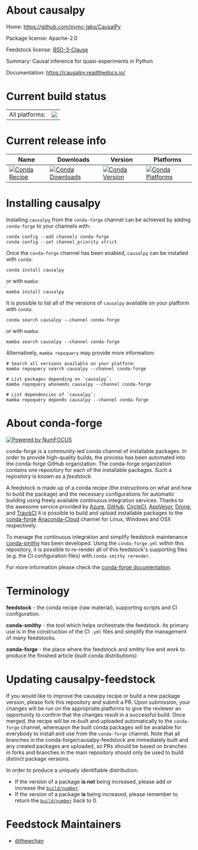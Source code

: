 About causalpy
==============

Home: https://github.com/pymc-labs/CausalPy

Package license: Apache-2.0

Feedstock license: [BSD-3-Clause](https://github.com/conda-forge/causalpy-feedstock/blob/main/LICENSE.txt)

Summary: Causal inference for quasi-experiments in Python

Documentation: https://causalpy.readthedocs.io/

Current build status
====================


<table><tr><td>All platforms:</td>
    <td>
      <a href="https://dev.azure.com/conda-forge/feedstock-builds/_build/latest?definitionId=18275&branchName=main">
        <img src="https://dev.azure.com/conda-forge/feedstock-builds/_apis/build/status/causalpy-feedstock?branchName=main">
      </a>
    </td>
  </tr>
</table>

Current release info
====================

| Name | Downloads | Version | Platforms |
| --- | --- | --- | --- |
| [![Conda Recipe](https://img.shields.io/badge/recipe-causalpy-green.svg)](https://anaconda.org/conda-forge/causalpy) | [![Conda Downloads](https://img.shields.io/conda/dn/conda-forge/causalpy.svg)](https://anaconda.org/conda-forge/causalpy) | [![Conda Version](https://img.shields.io/conda/vn/conda-forge/causalpy.svg)](https://anaconda.org/conda-forge/causalpy) | [![Conda Platforms](https://img.shields.io/conda/pn/conda-forge/causalpy.svg)](https://anaconda.org/conda-forge/causalpy) |

Installing causalpy
===================

Installing `causalpy` from the `conda-forge` channel can be achieved by adding `conda-forge` to your channels with:

```
conda config --add channels conda-forge
conda config --set channel_priority strict
```

Once the `conda-forge` channel has been enabled, `causalpy` can be installed with `conda`:

```
conda install causalpy
```

or with `mamba`:

```
mamba install causalpy
```

It is possible to list all of the versions of `causalpy` available on your platform with `conda`:

```
conda search causalpy --channel conda-forge
```

or with `mamba`:

```
mamba search causalpy --channel conda-forge
```

Alternatively, `mamba repoquery` may provide more information:

```
# Search all versions available on your platform:
mamba repoquery search causalpy --channel conda-forge

# List packages depending on `causalpy`:
mamba repoquery whoneeds causalpy --channel conda-forge

# List dependencies of `causalpy`:
mamba repoquery depends causalpy --channel conda-forge
```


About conda-forge
=================

[![Powered by
NumFOCUS](https://img.shields.io/badge/powered%20by-NumFOCUS-orange.svg?style=flat&colorA=E1523D&colorB=007D8A)](https://numfocus.org)

conda-forge is a community-led conda channel of installable packages.
In order to provide high-quality builds, the process has been automated into the
conda-forge GitHub organization. The conda-forge organization contains one repository
for each of the installable packages. Such a repository is known as a *feedstock*.

A feedstock is made up of a conda recipe (the instructions on what and how to build
the package) and the necessary configurations for automatic building using freely
available continuous integration services. Thanks to the awesome service provided by
[Azure](https://azure.microsoft.com/en-us/services/devops/), [GitHub](https://github.com/),
[CircleCI](https://circleci.com/), [AppVeyor](https://www.appveyor.com/),
[Drone](https://cloud.drone.io/welcome), and [TravisCI](https://travis-ci.com/)
it is possible to build and upload installable packages to the
[conda-forge](https://anaconda.org/conda-forge) [Anaconda-Cloud](https://anaconda.org/)
channel for Linux, Windows and OSX respectively.

To manage the continuous integration and simplify feedstock maintenance
[conda-smithy](https://github.com/conda-forge/conda-smithy) has been developed.
Using the ``conda-forge.yml`` within this repository, it is possible to re-render all of
this feedstock's supporting files (e.g. the CI configuration files) with ``conda smithy rerender``.

For more information please check the [conda-forge documentation](https://conda-forge.org/docs/).

Terminology
===========

**feedstock** - the conda recipe (raw material), supporting scripts and CI configuration.

**conda-smithy** - the tool which helps orchestrate the feedstock.
                   Its primary use is in the construction of the CI ``.yml`` files
                   and simplify the management of *many* feedstocks.

**conda-forge** - the place where the feedstock and smithy live and work to
                  produce the finished article (built conda distributions)


Updating causalpy-feedstock
===========================

If you would like to improve the causalpy recipe or build a new
package version, please fork this repository and submit a PR. Upon submission,
your changes will be run on the appropriate platforms to give the reviewer an
opportunity to confirm that the changes result in a successful build. Once
merged, the recipe will be re-built and uploaded automatically to the
`conda-forge` channel, whereupon the built conda packages will be available for
everybody to install and use from the `conda-forge` channel.
Note that all branches in the conda-forge/causalpy-feedstock are
immediately built and any created packages are uploaded, so PRs should be based
on branches in forks and branches in the main repository should only be used to
build distinct package versions.

In order to produce a uniquely identifiable distribution:
 * If the version of a package **is not** being increased, please add or increase
   the [``build/number``](https://docs.conda.io/projects/conda-build/en/latest/resources/define-metadata.html#build-number-and-string).
 * If the version of a package **is** being increased, please remember to return
   the [``build/number``](https://docs.conda.io/projects/conda-build/en/latest/resources/define-metadata.html#build-number-and-string)
   back to 0.

Feedstock Maintainers
=====================

* [@thewchan](https://github.com/thewchan/)

